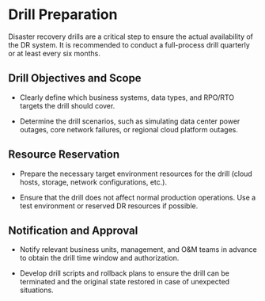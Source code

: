 # Drill Preparation

Disaster recovery drills are a critical step to ensure the actual availability of the DR system. It is recommended to conduct a full-process drill quarterly or at least every six months.

## Drill Objectives and Scope

* Clearly define which business systems, data types, and RPO/RTO targets the drill should cover.

* Determine the drill scenarios, such as simulating data center power outages, core network failures, or regional cloud platform outages.

## Resource Reservation

* Prepare the necessary target environment resources for the drill (cloud hosts, storage, network configurations, etc.).

* Ensure that the drill does not affect normal production operations. Use a test environment or reserved DR resources if possible.

## Notification and Approval

* Notify relevant business units, management, and O&M teams in advance to obtain the drill time window and authorization.

* Develop drill scripts and rollback plans to ensure the drill can be terminated and the original state restored in case of unexpected situations.